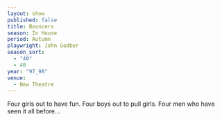 ```yaml
---
layout: show
published: false
title: Bouncers
season: In House
period: Autumn
playwright: John Godber
season_sort: 
  - "40"
  - 40
year: "97_98"
venue: 
  - New Theatre
---
```


Four girls out to have fun. Four boys out to pull girls. Four men who have seen it all before...
